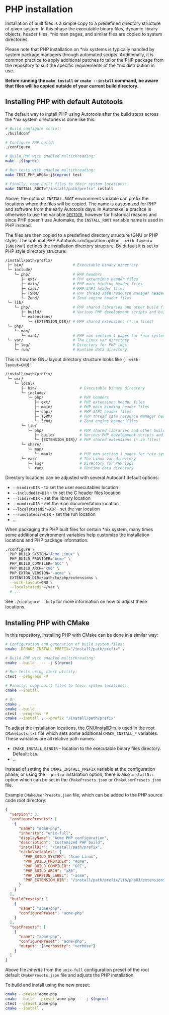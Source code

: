 # PHP installation

Installation of built files is a simple copy to a predefined directory structure
of given system. In this phase the executable binary files, dynamic library
objects, header files, *nix man pages, and similar files are copied to system
directories.

Please note that PHP installation on *nix systems is typically handled by system
package managers through automated scripts. Additionally, it is common practice
to apply additional patches to tailor the PHP package from the repository to
suit the specific requirements of the *nix distribution in use.

**Before running the `make install` or `cmake --install` command, be aware that
files will be copied outside of your current build directory.**

## Installing PHP with default Autotools

The default way to install PHP using Autotools after the build steps across the
\*nix system directories is done like this:

```sh
# Build configure script:
./buildconf

# Configure PHP build:
./configure

# Build PHP with enabled multithreading:
make -j$(nproc)

# Run tests with enabled multithreading:
make TEST_PHP_ARGS=-j$(nproc) test

# Finally, copy built files to their system locations:
make INSTALL_ROOT="/install/path/prefix" install
```

Above, the optional `INSTALL_ROOT` environment variable can prefix the locations
where the files will be copied. The name is customized for PHP and software from
the early Autotools days. In Automake, a pracitce is otherwise to use the
variable [`DESTDIR`](https://www.gnu.org/software/automake/manual/html_node/DESTDIR.html),
however for historical reasons and since PHP doesn't use Automake, the
`INSTALL_ROOT` variable name is used in PHP instead.

The files are then copied to a predefined directory structure (GNU or PHP
style). The optional PHP Autotools configuration option
`--with-layout=[GNU|PHP]` defines the installation directory structure. By
default it is set to PHP style directory structure:

```sh
/install/path/prefix/
 ├─ bin/                      # Executable binary directory
 └─ include/
    └─ php/                   # PHP headers
       ├─ ext/                # PHP extensions header files
       ├─ main/               # PHP main binding header files
       ├─ sapi/               # PHP SAPI header files
       ├─ TSRM/               # PHP thread safe resource manager header files
       └─ Zend/               # Zend engine header files
 └─ lib/
    └─ php/                   # PHP shared libraries and other build files
       ├─ build/              # Various PHP development scripts and build files
       └─ extensions/
          └─ {EXTENSION_DIR}/ # PHP shared extensions (*.so files)
 └─ php/
    └─ man/
       └─ man1/               # PHP man section 1 pages for *nix systems
 └─ var/                      # The Linux var directory
    ├─ log/                   # Directory for PHP logs
    └─ run/                   # Runtime data directory
```

This is how the GNU layout directory structure looks like (`--with-layout=GNU`):

```sh
/install/path/prefix/
 └─ usr/
    └─ local/
       ├─ bin/                   # Executable binary directory
       └─ include/
          └─ php/                # PHP headers
             ├─ ext/             # PHP extensions header files
             ├─ main/            # PHP main binding header files
             ├─ sapi/            # PHP SAPI header files
             ├─ TSRM/            # PHP thread safe resource manager header files
             └─ Zend/            # Zend engine header files
       └─ lib/
          └─ php/                # PHP shared libraries and other build files
             ├─ build/           # Various PHP development scripts and build files
             └─ {EXTENSION_DIR}/ # PHP shared extensions (*.so files)
       └─ share/
          └─ man/
             └─ man1/            # PHP man section 1 pages for *nix systems
       └─ var/                   # The Linux var directory
          ├─ log/                # Directory for PHP logs
          └─ run/                # Runtime data directory
```

Directory locations can be adjusted with several Autoconf default options:

* `--bindir=DIR` - to set the user executables location
* `--includedir=DIR` - to set the C header files location
* `--libdir=DIR` - set the library location
* `--mandir=DIR` - set the man documentation location
* `--localstatedir=DIR` - set the var location
* `--runstatedir=DIR` - set the run location
* ...

When packaging the PHP built files for certain *nix system, many times some
additional environment variables help customize the installation locations and
PHP package information:

```sh
./configure \
  PHP_BUILD_SYSTEM="Acme Linux" \
  PHP_BUILD_PROVIDER="Acme" \
  PHP_BUILD_COMPILER="GCC" \
  PHP_BUILD_ARCH="x86" \
  PHP_EXTRA_VERSION="-acme" \
  EXTENSION_DIR=/path/to/php/extensions \
  --with-layout=GNU \
  --localstatedir=/var \
  # ...
```

See `./configure --help` for more information on how to adjust these locations.

## Installing PHP with CMake

In this repository, installing PHP with CMake can be done in a similar way:

```sh
# Configuration and generation of build system files:
cmake -DCMAKE_INSTALL_PREFIX="/install/path/prefix" .

# Build PHP with enabled multithreading:
cmake --build . -- -j $(nproc)

# Run tests using ctest utility:
ctest --progress -V

# Finally, copy built files to their system locations:
cmake --install

# Or
cmake .
cmake --build .
ctest --progress -V
cmake --install . --prefix "/install/path/prefix"
```

To adjust the installation locations, the
[GNUInstallDirs](https://cmake.org/cmake/help/latest/module/GNUInstallDirs.html)
is used in the root `CMakeLists.txt` file which sets some additional
`CMAKE_INSTALL_*` variables. These variables are all relative path names.

* `CMAKE_INSTALL_BINDIR` - location to the executable binary files directory.
  Default: `bin`.
* ...

Instead of setting the `CMAKE_INSTALL_PREFIX` variable at the configuration
phase, or using the `--prefix` installation option, there is also `installDir`
option which can be set in the `CMakePresets.json` or `CMakeUserPresets.json`
file.

Example `CMakeUserPresets.json` file, which can be added to the PHP source code
root directory:

```json
{
  "version": 3,
  "configurePresets": [
    {
      "name": "acme-php",
      "inherits": "unix-full",
      "displayName": "Acme PHP configuration",
      "description": "Customized PHP build",
      "installDir": "/install/path/prefix",
      "cacheVariables": {
        "PHP_BUILD_SYSTEM": "Acme Linux",
        "PHP_BUILD_PROVIDER": "Acme",
        "PHP_BUILD_COMPILER": "GCC",
        "PHP_BUILD_ARCH": "x86",
        "PHP_VERSION_LABEL": "-acme",
        "PHP_EXTENSION_DIR": "/install/path/prefix/lib/php83/extensions"
      }
    }
  ],
  "buildPresets": [
    {
      "name": "acme-php",
      "configurePreset": "acme-php"
    }
  ],
  "testPresets": [
    {
      "name": "acme-php",
      "configurePreset": "acme-php",
      "output": {"verbosity": "verbose"}
    }
  ]
}
```

Above file *inherits* from the `unix-full` configuration preset of the root
default `CMakePresets.json` file and adjusts the PHP installation.

To build and install using the new preset:

```sh
cmake --preset acme-php
cmake --build --preset acme-php -- -j $(nproc)
ctest --preset acme-php
cmake --install .
```
